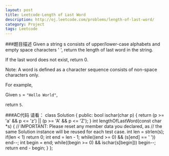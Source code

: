 ```yaml
---
layout: post
title: Leetcode-Length of Last Word 
description: http://oj.leetcode.com/problems/length-of-last-word/
category: Project
tags: Leetcode
---
```

###题目描述
Given a string s consists of upper/lower-case alphabets and empty space characters ' ', return the length of last word in the string.

If the last word does not exist, return 0.

Note: A word is defined as a character sequence consists of non-space characters only.

For example, 

Given `s` = `"Hello World"`,

return `5`.

###AC代码
请看：
		class Solution {
				public:
				    bool ischar(char p)
				    {
				    	return (p >= 'a' && p <= 'z') || (p >= 'A' && p <= 'Z');
				    }
				    int lengthOfLastWord(const char *s)
				    {
					// IMPORTANT: Please reset any member data you declared, as
					// the same Solution instance will be reused for each test case.
				    	int len = strlen(s);
				    	if(len < 1)
				    		return 0;
				    	int end = len - 1;
				    	while((end >= 0) && (s[end] == ' '))
				    		end--;
				    	int begin = end;
				    	while((begin >= 0) && ischar(s[begin]))
				    		begin--;    
				    	return end - begin;
				    }
				};		
